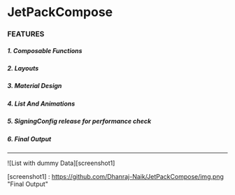 # JetPackCompose

### FEATURES

##### 1. Composable Functions

##### 2. Layouts

##### 3. Material Design

##### 4. List And Animations

##### 5. SigningConfig release for performance check

##### 6. Final Output
---
![List with dummy Data][screenshot1]

[screenshot1] : https://github.com/Dhanraj-Naik/JetPackCompose/img.png "Final Output"
